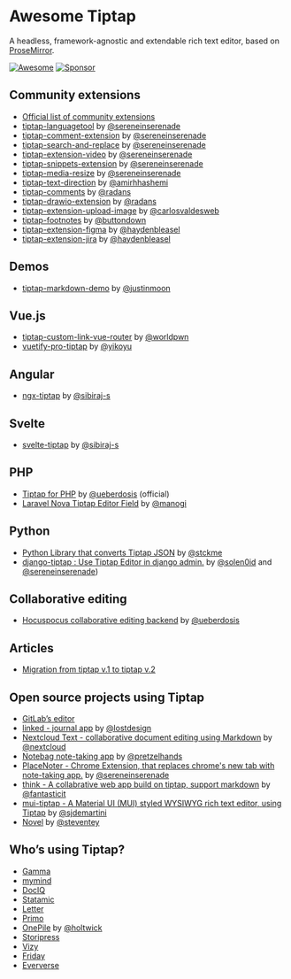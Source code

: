 # Awesome Tiptap
A headless, framework-agnostic and extendable rich text editor, based on [ProseMirror](https://github.com/ProseMirror/prosemirror).

[![Awesome](https://awesome.re/badge-flat.svg)](https://awesome.re)
[![Sponsor](https://img.shields.io/static/v1?label=Sponsor&message=%E2%9D%A4&logo=GitHub)](https://github.com/sponsors/ueberdosis)

## Community extensions
- [Official list of community extensions](https://github.com/ueberdosis/tiptap/issues/819)
- [tiptap-languagetool](https://github.com/sereneinserenade/tiptap-languagetool) by [@sereneinserenade](https://github.com/sereneinserenade)
- [tiptap-comment-extension](https://github.com/sereneinserenade/tiptap-comment-extension) by [@sereneinserenade](https://github.com/sereneinserenade)
- [tiptap-search-and-replace](https://github.com/sereneinserenade/tiptap-search-n-replace-demo) by [@sereneinserenade](https://github.com/sereneinserenade)
- [tiptap-extension-video](https://github.com/sereneinserenade/tiptap-extension-video) by [@sereneinserenade](https://github.com/sereneinserenade)
- [tiptap-snippets-extension](https://github.com/sereneinserenade/tiptap-snippets-extension) by [@sereneinserenade](https://github.com/sereneinserenade)
- [tiptap-media-resize](https://github.com/sereneinserenade/tiptap-media-resize) by [@sereneinserenade](https://github.com/sereneinserenade)
- [tiptap-text-direction](https://github.com/amirhhashemi/tiptap-text-direction) by [@amirhhashemi](https://github.com/amirhhashemi)
- [tiptap-comments](https://www.npmjs.com/package/@rcode-link/tiptap-comments) by [@radans](https://github.com/radans)
- [tiptap-drawio-extension](https://github.com/radans/tiptap-drawio-extension) by [@radans](https://github.com/radans)
- [tiptap-extension-upload-image](https://github.com/carlosvaldesweb/tiptap-extension-upload-image) by [@carlosvaldesweb](https://github.com/carlosvaldesweb)
- [tiptap-footnotes](https://github.com/buttondown/tiptap-footnotes) by [@buttondown](https://github.com/buttondown)
- [tiptap-extension-figma](https://github.com/haydenbleasel/tiptap-extension-figma) by [@haydenbleasel](https://github.com/haydenbleasel)
- [tiptap-extension-jira](https://github.com/haydenbleasel/tiptap-extension-jira) by [@haydenbleasel](https://github.com/haydenbleasel)

## Demos
- [tiptap-markdown-demo](https://github.com/justinmoon/tiptap-markdown-demo) by [@justinmoon](https://github.com/justinmoon)

## Vue.js
- [tiptap-custom-link-vue-router](https://github.com/worldpwn/tiptap-custom-link-vue-router) by [@worldpwn](https://github.com/worldpwn)
- [vuetify-pro-tiptap](https://github.com/yikoyu/vuetify-pro-tiptap) by [@yikoyu](https://github.com/yikoyu)

## Angular
- [ngx-tiptap](https://github.com/sibiraj-s/ngx-tiptap) by [@sibiraj-s](https://github.com/sibiraj-s)

## Svelte
- [svelte-tiptap](https://github.com/sibiraj-s/svelte-tiptap) by [@sibiraj-s](https://github.com/sibiraj-s)

## PHP
- [Tiptap for PHP](https://github.com/ueberdosis/tiptap-php) by [@ueberdosis](https://github.com/ueberdosis) (official)
- [Laravel Nova Tiptap Editor Field](https://github.com/manogi/nova-tiptap) by [@manogi](https://github.com/manogi)

## Python
- [Python Library that converts Tiptap JSON](https://github.com/stckme/tiptapy) by [@stckme](https://github.com/stckme)
- [django-tiptap : Use Tiptap Editor in django admin.](github.com/django-tiptap/django_tiptap) by [@solen0id](https://github.com/solen0id) and [@sereneinserenade](https://github.com/sereneinserenade))

## Collaborative editing
- [Hocuspocus collaborative editing backend](https://hocuspocus.dev) by [@ueberdosis](https://github.com/ueberdosis)

## Articles
- [Migration from tiptap v.1 to tiptap v.2](https://dev.to/worldpwn/migration-from-tiptap-v1-to-tiptap-v2-1lh3)

## Open source projects using Tiptap
- [GitLab’s editor](https://gitlab.com/gitlab-org/gitlab/-/tree/master/app/assets/javascripts/content_editor)
- [linked - journal app](https://github.com/lostdesign/linked) by [@lostdesign](https://github.com/lostdesign)
- [Nextcloud Text - collaborative document editing using Markdown](https://github.com/nextcloud/text) by [@nextcloud](https://github.com/nextcloud)
- [Notebag note-taking app](https://github.com/pretzelhands/notebag) by [@pretzelhands](https://github.com/pretzelhands)
- [PlaceNoter - Chrome Extension, that replaces chrome's new tab with note-taking app.](https://github.com/sereneinserenade/placenoter/) by [@sereneinserenade](https://github.com/sereneinserenade)
- [think - A collabrative web app build on tiptap, support markdown](https://github.com/fantasticit/think) by [@fantasticit](https://github.com/fantasticit)
- [mui-tiptap - A Material UI (MUI) styled WYSIWYG rich text editor, using Tiptap](https://github.com/sjdemartini/mui-tiptap) by [@sjdemartini](https://github.com/sjdemartini)
- [Novel](https://novel.sh/) by [@steventey](https://github.com/steven-tey)

## Who’s using Tiptap?
- [Gamma](https://gamma.app/#recent)
- [mymind](https://mymind.com)
- [DocIQ](https://www.dociq.io)
- [Statamic](https://statamic.com)
- [Letter](https://letter.so)
- [Primo](https://primo.so)
- [OnePile](https://onepile.app) by [@holtwick](https://github.com/holtwick)
- [Storipress](https://storipress.com)
- [Vizy](https://verbb.io/craft-plugins/vizy/features)
- [Friday](https://friday.app)
- [Eververse](https://www.eververse.ai/)
